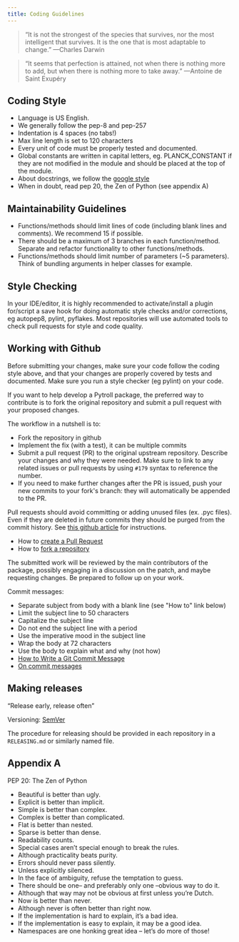 ```yaml
---
title: Coding Guidelines
---
```


> “It is not the strongest of the species that survives,
> nor the most intelligent that survives.
> It is the one that is most adaptable to change.”
—Charles Darwin

> “It seems that perfection is attained,
> not when there is nothing more to add,
> but when there is nothing more to take away.”
—Antoine de Saint Exupéry

## Coding Style

- Language is US English.
- We generally follow the pep-8 and pep-257
- Indentation is 4 spaces (no tabs!)
- Max line length is set to 120 characters
- Every unit of code must be properly tested and documented.
- Global constants are written in capital letters, eg. PLANCK_CONSTANT if they are not modified in the module and should
  be placed at the top of the module.
- About docstrings, we follow the
  [google style](https://google.github.io/styleguide/pyguide.html?showone=Comments#Comments)
- When in doubt, read pep 20, the Zen of Python (see appendix A)

## Maintainability Guidelines

- Functions/methods should limit lines of code (including blank lines and comments). We recommend 15 if possible.
- There should be a maximum of 3 branches in each function/method. Separate and refactor functionality to other
  functions/methods.
- Functions/methods should limit number of parameters (~5 parameters). Think of bundling arguments in helper classes
  for example.

## Style Checking

In your IDE/editor, it is highly recommended to activate/install a plugin for/script a save hook for doing automatic
style checks and/or corrections, eg autopep8, pylint, pyflakes. Most repositories will use automated tools to
check pull requests for style and code quality.

## Working with Github

Before submitting your changes, make sure your code follow the coding style above, and that your changes are properly
covered by tests and documented. Make sure you run a style checker (eg pylint) on your code.

If you want to help develop a Pytroll package, the preferred way to contribute is to fork the original repository and
submit a pull request with your proposed changes.

The workflow in a nutshell is to:
- Fork the repository in github
- Implement the fix (with a test), it can be multiple commits
- Submit a pull request (PR) to the original upstream repository. Describe your changes and why they were needed.
  Make sure to link to any related issues or pull requests by using `#179` syntax to reference the number.
- If you need to make further changes after the PR is issued, push your new commits to your fork's branch: they will
  automatically be appended to the PR.

Pull requests should avoid committing or adding unused files (ex. .pyc files). Even if they are deleted in future
commits they should be purged from the commit history. See
[this github article](https://help.github.com/articles/removing-sensitive-data-from-a-repository/) for instructions.

- How to [create a Pull Request](https://help.github.com/articles/creating-a-pull-request/)
- How to [fork a repository](https://help.github.com/articles/fork-a-repo/)

The submitted work will be reviewed by the main contributors of the package, possibly engaging in a discussion on
the patch, and maybe requesting changes. Be prepared to follow up on your work.

Commit messages:
- Separate subject from body with a blank line (see "How to" link below)
- Limit the subject line to 50 characters
- Capitalize the subject line
- Do not end the subject line with a period
- Use the imperative mood in the subject line
- Wrap the body at 72 characters
- Use the body to explain what and why (not how)
- [How to Write a Git Commit Message](http://chris.beams.io/posts/git-commit/)
- [On commit messages](http://who-t.blogspot.de/2009/12/on-commit-messages.html)

## Making releases

“Release early, release often”

Versioning: [SemVer](http://semver.org/)

The procedure for releasing should be provided in each repository in a `RELEASING.md`
or similarly named file.

## Appendix A

PEP 20: The Zen of Python

- Beautiful is better than ugly.
- Explicit is better than implicit.
- Simple is better than complex.
- Complex is better than complicated.
- Flat is better than nested.
- Sparse is better than dense.
- Readability counts.
- Special cases aren’t special enough to break the rules.
- Although practicality beats purity.
- Errors should never pass silently.
- Unless explicitly silenced.
- In the face of ambiguity, refuse the temptation to guess.
- There should be one– and preferably only one –obvious way to do it.
- Although that way may not be obvious at first unless you’re Dutch.
- Now is better than never.
- Although never is often better than right now.
- If the implementation is hard to explain, it’s a bad idea.
- If the implementation is easy to explain, it may be a good idea.
- Namespaces are one honking great idea – let’s do more of those!
